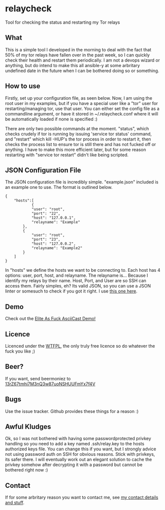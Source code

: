 # relaycheck
Tool for checking the status and restarting my Tor relays

## What
This is a simple tool I developed in the morning to deal with the fact that 50% of my tor relays have fallen over in the past week, so I can quickly check their health and restart them 
periodically. I am not a devops wizard or anything, but do intend to make this all ansible-y at some arbritary undefined date in the future when I can be bothered doing so or 
something.

## How to use
Firstly, set up your configuration file, as seen below. Now, I am using the root user in my examples, but if you have a special user like a "tor" user for restarting/managing tor, use 
that user. You can either set the config file as a commandline argument, or have it stored in ~/.relaycheck.conf where it will be automatically loaded if none is specified :)

There are only two possible commands at the moment. "status", which checks crudely if tor is running by issuing 'service tor status' command, and "restart" which kill -HUP's the tor 
process in order to restart it, then checks the process list to ensure tor is still there and has not fucked off or anything. I have to make this more efficient later, but for some 
reason restarting with "service tor restart" didn't like being scripted.

## JSON Configuration File  
The JSON configuration file is incredibly simple. "example.json" included is an example one to use. The format is outlined below.  

```
{
    "hosts":[
            {
            "user": "root",
            "port": "22",
            "host": "127.0.0.1",
            "relayname": "Example"
        },
        {
            "user": "root",
            "port": "23",
            "host": "127.0.0.2",
            "relayname": "Example2"
        }
    ]
}
```
In "hosts" we define the hosts we want to be connecting to. Each host has 4 options: user, port, host, and relayname. The relayname is... Because I identify my relays by their name. 
Host, Port, and User are so SSH can access them. Fairly simples, eh? Its valid JSON, so you can use a JSON linter or somesuch to check if you got it right. I use [this one 
here][jsonlinter].

## Demo  
Check out the [Elite As Fuck AsciiCast Demo!][asciinema]

## Licence  
Licenced under the [WTFPL][wtfpl], the only truly free licence so do whatever the fuck you like ;)

## Beer?  
If you want, send beermoniez to [13rZ67tmhi7M3nQ3w87uoNSHUUFmYx7f4V][bitcoin:13rZ67tmhi7M3nQ3w87uoNSHUUFmYx7f4V]

## Bugs
Use the issue tracker. Github provides these things for a reason :)

## Awful Kludges
Ok, so I was not bothered with having some passwordprotected privkey handling so you need to add a key named .ssh/relay.key to the hosts authorized keys file. You can change this if 
you want, but I strongly advice not using password auth on SSH for obvious reasons. Stick with privkeys, its safer there. I will eventually work out an elegant solution to cache the 
privkey somehow after decrypting it with a password but cannot be bothered right now :)

## Contact
If for some arbritary reason you want to contact me, see [my contact details and stuff][contact].

[jsonlinter]: http://jsonformatter.curiousconcept.com/
[asciinema]: https://asciinema.org/a/17999
[wtfpl]: http://wtfpl.net
[bitcoin:13rZ67tmhi7M3nQ3w87uoNSHUUFmYx7f4V]: bitcoin:13rZ67tmhi7M3nQ3w87uoNSHUUFmYx7f4V
[contact]: http://0x27.me/about/
